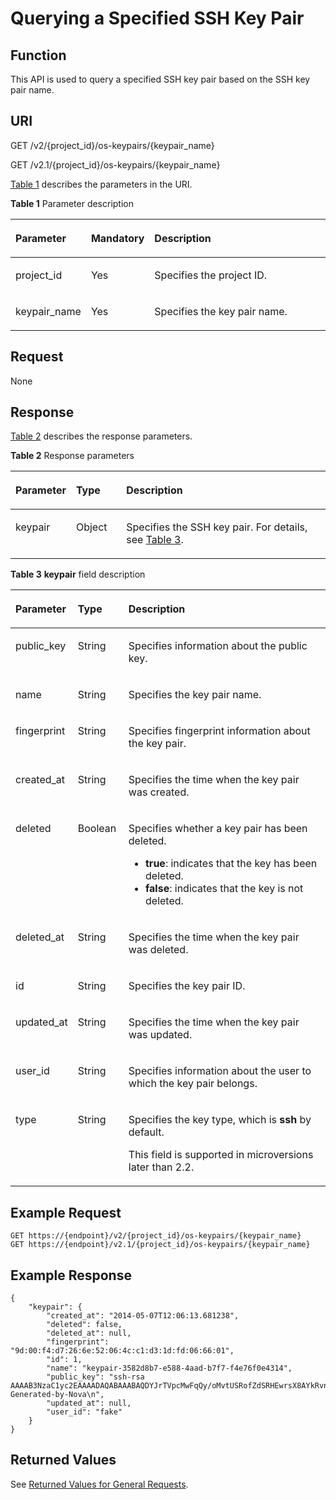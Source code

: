 # Querying a Specified SSH Key Pair<a name="EN-US_TOPIC_0020212677"></a>

## Function<a name="section62942996"></a>

This API is used to query a specified SSH key pair based on the SSH key pair name.

## URI<a name="section29616056"></a>

GET /v2/\{project\_id\}/os-keypairs/\{keypair\_name\}

GET /v2.1/\{project\_id\}/os-keypairs/\{keypair\_name\}

[Table 1](#table51931981)  describes the parameters in the URI.

**Table  1**  Parameter description

<a name="table51931981"></a>
<table><thead align="left"><tr id="row62634432"><th class="cellrowborder" valign="top" width="19.23%" id="mcps1.2.4.1.1"><p id="p5187119"><a name="p5187119"></a><a name="p5187119"></a>Parameter</p>
</th>
<th class="cellrowborder" valign="top" width="17.169999999999998%" id="mcps1.2.4.1.2"><p id="p17503500"><a name="p17503500"></a><a name="p17503500"></a>Mandatory</p>
</th>
<th class="cellrowborder" valign="top" width="63.6%" id="mcps1.2.4.1.3"><p id="p8497414"><a name="p8497414"></a><a name="p8497414"></a>Description</p>
</th>
</tr>
</thead>
<tbody><tr id="row22724462"><td class="cellrowborder" valign="top" width="19.23%" headers="mcps1.2.4.1.1 "><p id="p28742116"><a name="p28742116"></a><a name="p28742116"></a>project_id</p>
</td>
<td class="cellrowborder" valign="top" width="17.169999999999998%" headers="mcps1.2.4.1.2 "><p id="p46410096"><a name="p46410096"></a><a name="p46410096"></a>Yes</p>
</td>
<td class="cellrowborder" valign="top" width="63.6%" headers="mcps1.2.4.1.3 "><p id="p37593705"><a name="p37593705"></a><a name="p37593705"></a>Specifies the project ID.</p>
</td>
</tr>
<tr id="row10092597"><td class="cellrowborder" valign="top" width="19.23%" headers="mcps1.2.4.1.1 "><p id="p12194051"><a name="p12194051"></a><a name="p12194051"></a>keypair_name</p>
</td>
<td class="cellrowborder" valign="top" width="17.169999999999998%" headers="mcps1.2.4.1.2 "><p id="p48194049"><a name="p48194049"></a><a name="p48194049"></a>Yes</p>
</td>
<td class="cellrowborder" valign="top" width="63.6%" headers="mcps1.2.4.1.3 "><p id="p11403863"><a name="p11403863"></a><a name="p11403863"></a>Specifies the key pair name.</p>
</td>
</tr>
</tbody>
</table>

## Request<a name="section65217919"></a>

None

## Response<a name="section50090360"></a>

[Table 2](#table49096623)  describes the response parameters.

**Table  2**  Response parameters

<a name="table49096623"></a>
<table><thead align="left"><tr id="row20553506"><th class="cellrowborder" valign="top" width="16.48%" id="mcps1.2.4.1.1"><p id="p52863116"><a name="p52863116"></a><a name="p52863116"></a>Parameter</p>
</th>
<th class="cellrowborder" valign="top" width="16.11%" id="mcps1.2.4.1.2"><p id="p16299242"><a name="p16299242"></a><a name="p16299242"></a>Type</p>
</th>
<th class="cellrowborder" valign="top" width="67.41%" id="mcps1.2.4.1.3"><p id="p45170224"><a name="p45170224"></a><a name="p45170224"></a>Description</p>
</th>
</tr>
</thead>
<tbody><tr id="row31470474"><td class="cellrowborder" valign="top" width="16.48%" headers="mcps1.2.4.1.1 "><p id="p66080459"><a name="p66080459"></a><a name="p66080459"></a>keypair</p>
</td>
<td class="cellrowborder" valign="top" width="16.11%" headers="mcps1.2.4.1.2 "><p id="p30630481"><a name="p30630481"></a><a name="p30630481"></a>Object</p>
</td>
<td class="cellrowborder" valign="top" width="67.41%" headers="mcps1.2.4.1.3 "><p id="p49478440"><a name="p49478440"></a><a name="p49478440"></a>Specifies the SSH key pair. For details, see <a href="#table32323009">Table 3</a>.</p>
</td>
</tr>
</tbody>
</table>

**Table  3** **keypair**  field description

<a name="table32323009"></a>
<table><thead align="left"><tr id="row56122340"><th class="cellrowborder" valign="top" width="16.53%" id="mcps1.2.4.1.1"><p id="p3579112043319"><a name="p3579112043319"></a><a name="p3579112043319"></a>Parameter</p>
</th>
<th class="cellrowborder" valign="top" width="16.14%" id="mcps1.2.4.1.2"><p id="p1457914201333"><a name="p1457914201333"></a><a name="p1457914201333"></a>Type</p>
</th>
<th class="cellrowborder" valign="top" width="67.33%" id="mcps1.2.4.1.3"><p id="p8579112033320"><a name="p8579112033320"></a><a name="p8579112033320"></a>Description</p>
</th>
</tr>
</thead>
<tbody><tr id="row1091845"><td class="cellrowborder" valign="top" width="16.53%" headers="mcps1.2.4.1.1 "><p id="p21330650"><a name="p21330650"></a><a name="p21330650"></a>public_key</p>
</td>
<td class="cellrowborder" valign="top" width="16.14%" headers="mcps1.2.4.1.2 "><p id="p28418246"><a name="p28418246"></a><a name="p28418246"></a>String</p>
</td>
<td class="cellrowborder" valign="top" width="67.33%" headers="mcps1.2.4.1.3 "><p id="p47371280"><a name="p47371280"></a><a name="p47371280"></a>Specifies information about the public key.</p>
</td>
</tr>
<tr id="row23688339"><td class="cellrowborder" valign="top" width="16.53%" headers="mcps1.2.4.1.1 "><p id="p39707298"><a name="p39707298"></a><a name="p39707298"></a>name</p>
</td>
<td class="cellrowborder" valign="top" width="16.14%" headers="mcps1.2.4.1.2 "><p id="p2977371"><a name="p2977371"></a><a name="p2977371"></a>String</p>
</td>
<td class="cellrowborder" valign="top" width="67.33%" headers="mcps1.2.4.1.3 "><p id="p23019892"><a name="p23019892"></a><a name="p23019892"></a>Specifies the key pair name.</p>
</td>
</tr>
<tr id="row19588278171758"><td class="cellrowborder" valign="top" width="16.53%" headers="mcps1.2.4.1.1 "><p id="p3411854217180"><a name="p3411854217180"></a><a name="p3411854217180"></a>fingerprint</p>
</td>
<td class="cellrowborder" valign="top" width="16.14%" headers="mcps1.2.4.1.2 "><p id="p1213855517180"><a name="p1213855517180"></a><a name="p1213855517180"></a>String</p>
</td>
<td class="cellrowborder" valign="top" width="67.33%" headers="mcps1.2.4.1.3 "><p id="p5774567417180"><a name="p5774567417180"></a><a name="p5774567417180"></a>Specifies fingerprint information about the key pair.</p>
</td>
</tr>
<tr id="row5852437"><td class="cellrowborder" valign="top" width="16.53%" headers="mcps1.2.4.1.1 "><p id="p4285383"><a name="p4285383"></a><a name="p4285383"></a>created_at</p>
</td>
<td class="cellrowborder" valign="top" width="16.14%" headers="mcps1.2.4.1.2 "><p id="p64894876"><a name="p64894876"></a><a name="p64894876"></a>String</p>
</td>
<td class="cellrowborder" valign="top" width="67.33%" headers="mcps1.2.4.1.3 "><p id="p63724816"><a name="p63724816"></a><a name="p63724816"></a>Specifies the time when the key pair was created.</p>
</td>
</tr>
<tr id="row36652435"><td class="cellrowborder" valign="top" width="16.53%" headers="mcps1.2.4.1.1 "><p id="p16057296"><a name="p16057296"></a><a name="p16057296"></a>deleted</p>
</td>
<td class="cellrowborder" valign="top" width="16.14%" headers="mcps1.2.4.1.2 "><p id="p58113810"><a name="p58113810"></a><a name="p58113810"></a>Boolean</p>
</td>
<td class="cellrowborder" valign="top" width="67.33%" headers="mcps1.2.4.1.3 "><p id="p19274797"><a name="p19274797"></a><a name="p19274797"></a>Specifies whether a key pair has been deleted.</p>
<a name="ul1594190135612"></a><a name="ul1594190135612"></a><ul id="ul1594190135612"><li><strong id="b842352706154437"><a name="b842352706154437"></a><a name="b842352706154437"></a>true</strong>: indicates that the key has been deleted.</li><li><strong id="b842352706154455"><a name="b842352706154455"></a><a name="b842352706154455"></a>false</strong>: indicates that the key is not deleted.</li></ul>
</td>
</tr>
<tr id="row39255446"><td class="cellrowborder" valign="top" width="16.53%" headers="mcps1.2.4.1.1 "><p id="p25574597"><a name="p25574597"></a><a name="p25574597"></a>deleted_at</p>
</td>
<td class="cellrowborder" valign="top" width="16.14%" headers="mcps1.2.4.1.2 "><p id="p22776773"><a name="p22776773"></a><a name="p22776773"></a>String</p>
</td>
<td class="cellrowborder" valign="top" width="67.33%" headers="mcps1.2.4.1.3 "><p id="p28378258"><a name="p28378258"></a><a name="p28378258"></a>Specifies the time when the key pair was deleted.</p>
</td>
</tr>
<tr id="row54077734"><td class="cellrowborder" valign="top" width="16.53%" headers="mcps1.2.4.1.1 "><p id="p18220335"><a name="p18220335"></a><a name="p18220335"></a>id</p>
</td>
<td class="cellrowborder" valign="top" width="16.14%" headers="mcps1.2.4.1.2 "><p id="p22737212"><a name="p22737212"></a><a name="p22737212"></a>String</p>
</td>
<td class="cellrowborder" valign="top" width="67.33%" headers="mcps1.2.4.1.3 "><p id="p66647176"><a name="p66647176"></a><a name="p66647176"></a>Specifies the key pair ID.</p>
</td>
</tr>
<tr id="row62953674"><td class="cellrowborder" valign="top" width="16.53%" headers="mcps1.2.4.1.1 "><p id="p66082838"><a name="p66082838"></a><a name="p66082838"></a>updated_at</p>
</td>
<td class="cellrowborder" valign="top" width="16.14%" headers="mcps1.2.4.1.2 "><p id="p46241663"><a name="p46241663"></a><a name="p46241663"></a>String</p>
</td>
<td class="cellrowborder" valign="top" width="67.33%" headers="mcps1.2.4.1.3 "><p id="p21523158"><a name="p21523158"></a><a name="p21523158"></a>Specifies the time when the key pair was updated.</p>
</td>
</tr>
<tr id="row59490699"><td class="cellrowborder" valign="top" width="16.53%" headers="mcps1.2.4.1.1 "><p id="p54017281"><a name="p54017281"></a><a name="p54017281"></a>user_id</p>
</td>
<td class="cellrowborder" valign="top" width="16.14%" headers="mcps1.2.4.1.2 "><p id="p5473047"><a name="p5473047"></a><a name="p5473047"></a>String</p>
</td>
<td class="cellrowborder" valign="top" width="67.33%" headers="mcps1.2.4.1.3 "><p id="p30428869"><a name="p30428869"></a><a name="p30428869"></a>Specifies information about the user to which the key pair belongs.</p>
</td>
</tr>
<tr id="row462920453538"><td class="cellrowborder" valign="top" width="16.53%" headers="mcps1.2.4.1.1 "><p id="p199751011803"><a name="p199751011803"></a><a name="p199751011803"></a>type</p>
</td>
<td class="cellrowborder" valign="top" width="16.14%" headers="mcps1.2.4.1.2 "><p id="p139751111204"><a name="p139751111204"></a><a name="p139751111204"></a>String</p>
</td>
<td class="cellrowborder" valign="top" width="67.33%" headers="mcps1.2.4.1.3 "><p id="p1097512112013"><a name="p1097512112013"></a><a name="p1097512112013"></a>Specifies the key type, which is <strong id="b84235270619443"><a name="b84235270619443"></a><a name="b84235270619443"></a>ssh</strong> by default.</p>
<p id="p144811212011"><a name="p144811212011"></a><a name="p144811212011"></a>This field is supported in microversions later than 2.2.</p>
</td>
</tr>
</tbody>
</table>

## Example Request<a name="section4978145455016"></a>

```
GET https://{endpoint}/v2/{project_id}/os-keypairs/{keypair_name}
GET https://{endpoint}/v2.1/{project_id}/os-keypairs/{keypair_name}
```

## Example Response<a name="section13613112651113"></a>

```
{
    "keypair": {
        "created_at": "2014-05-07T12:06:13.681238",
        "deleted": false,
        "deleted_at": null,
        "fingerprint": "9d:00:f4:d7:26:6e:52:06:4c:c1:d3:1d:fd:06:66:01",
        "id": 1,
        "name": "keypair-3582d8b7-e588-4aad-b7f7-f4e76f0e4314",
        "public_key": "ssh-rsa AAAAB3NzaC1yc2EAAAADAQABAAABAQDYJrTVpcMwFqQy/oMvtUSRofZdSRHEwrsX8AYkRvn2ZnCXM+b6+GZ2NQuuWj+ocznlnwiGFQDsL/yeE+/kurqcPJFKKp60mToXIMyzioFxW88fJtwEWawHKAclbHWpR1t4fQ4DS+/sIbX/Yd9btlVQ2tpQjodGDbM9Tr9/+/3i6rcR+EoLqmbgCgAiGiVV6VbM2Zx79yUwd+GnQejHX8BlYZoOjCnt3NREsITcmWE9FVFy6TnLmahs3FkEO/QGgWGkaohAJlsgaVvSWGgDn2AujKYwyDokK3dXyeX3m2Vmc3ejiqPa/C4nRrCOlko5nSgV/9IXRx1ERImsqZnE9usB Generated-by-Nova\n",
        "updated_at": null,
        "user_id": "fake"
    }
}
```

## Returned Values<a name="section48160062"></a>

See  [Returned Values for General Requests](returned-values-for-general-requests.md).

